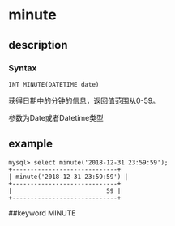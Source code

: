<!-- 
Licensed to the Apache Software Foundation (ASF) under one
or more contributor license agreements.  See the NOTICE file
distributed with this work for additional information
regarding copyright ownership.  The ASF licenses this file
to you under the Apache License, Version 2.0 (the
"License"); you may not use this file except in compliance
with the License.  You may obtain a copy of the License at

  http://www.apache.org/licenses/LICENSE-2.0

Unless required by applicable law or agreed to in writing,
software distributed under the License is distributed on an
"AS IS" BASIS, WITHOUT WARRANTIES OR CONDITIONS OF ANY
KIND, either express or implied.  See the License for the
specific language governing permissions and limitations
under the License.
-->

# minute
## description
### Syntax

`INT MINUTE(DATETIME date)`


获得日期中的分钟的信息，返回值范围从0-59。

参数为Date或者Datetime类型

## example

```
mysql> select minute('2018-12-31 23:59:59');
+-----------------------------+
| minute('2018-12-31 23:59:59') |
+-----------------------------+
|                          59 |
+-----------------------------+
```
##keyword
MINUTE
